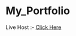 # My_Portfolio

 
 Live Host :-
 <a href="https://prathamsahani.github.io/My_Web/"> Click Here</a>

